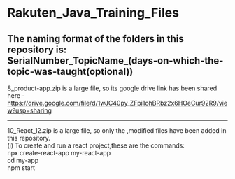 # Rakuten_Java_Training_Files

The naming format of the folders in this repository is:<br>
  SerialNumber_TopicName_(days-on-which-the-topic-was-taught(optional))
------------------------------------------------------------------------------------------------
 8_product-app.zip is a large file, so its google drive link has been shared here - <br> 
    https://drive.google.com/file/d/1wJC40py_ZFpi1ohBRbz2x6HOeCur92R9/view?usp=sharing
    
------------------------------------------------------------------------------------------------
10_React_12.zip is a large file, so only the ,modified files have been added in this repository.<br>
(i) To create and run a react project,these are the commands: <br>
      npx create-react-app my-react-app <br>
      cd my-app <br>
      npm start

